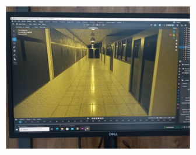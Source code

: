 ![Header Image](https://github.com/loapat/loapat/blob/main/WhatsApp%20Image%202024-10-28%20at%2011.08.17%20PM.png?raw=true)

